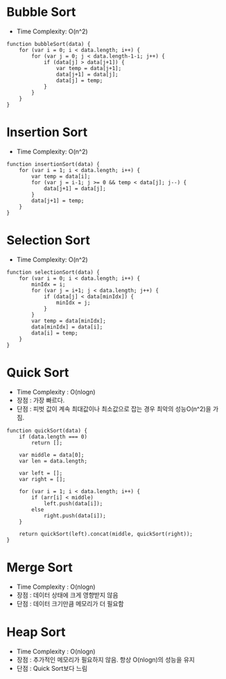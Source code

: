 # Bubble Sort
- Time Complexity: O(n^2)

```
function bubbleSort(data) {
	for (var i = 0; i < data.length; i++) {
		for (var j = 0; j < data.length-1-i; j++) {
			if (data[j] > data[j+1]) {
				var temp = data[j+1];
				data[j+1] = data[j];
				data[j] = temp;
			}
		}
	}
}
```

# Insertion Sort
- Time Complexity: O(n^2)

```
function insertionSort(data) {
	for (var i = 1; i < data.length; i++) {
		var temp = data[i];
		for (var j = i-1; j >= 0 && temp < data[j]; j--) {
			data[j+1] = data[j];
		}
		data[j+1] = temp;
	}
}
```

# Selection Sort
- Time Complexity: O(n^2)

```
function selectionSort(data) {
	for (var i = 0; i < data.length; i++) {
		minIdx = i;
		for (var j = i+1; j < data.length; j++) {
			if (data[j] < data[minIdx]) {
				minIdx = j;
			}
		}
		var temp = data[minIdx];
		data[minIdx] = data[i];
		data[i] = temp;
	}
}
```

# Quick Sort
- Time Complexity : O(nlogn)
- 장점 : 가장 빠르다.
- 단점 : 피벗 값이 계속 최대값이나 최소값으로 잡는 경우 최악의 성능O(n^2)을 가짐.

```
function quickSort(data) {
	if (data.length === 0)
		return [];

	var middle = data[0];
	var len = data.length;

	var left = [];
	var right = [];

	for (var i = 1; i < data.length; i++) {
		if (arr[i] < middle)
			left.push(data[i]);
		else
			right.push(data[i]);
	}

	return quickSort(left).concat(middle, quickSort(right));
}

```


# Merge Sort
- Time Complexity : O(nlogn)
- 장점 : 데이터 상태에 크게 영향받지 않음
- 단점 : 데이터 크기만큼 메모리가 더 필요함

# Heap Sort
- Time Complexity : O(nlogn)
- 장점 : 추가적인 메모리가 필요하지 않음. 항상 O(nlogn)의 성능을 유지
- 단점 : Quick Sort보다 느림

